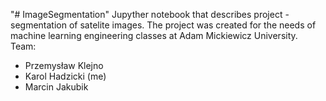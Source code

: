 "# ImageSegmentation" 
Jupyther notebook that describes project - segmentation of satelite images.
The project was created for the needs of machine learning engineering classes at Adam Mickiewicz University.
Team: 
- Przemysław Klejno
- Karol Hadzicki (me)
- Marcin Jakubik 
